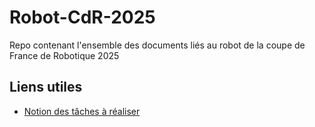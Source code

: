 # Robot-CdR-2025

Repo contenant l'ensemble des documents liés au robot de la coupe de France de Robotique 2025

## Liens utiles

* [Notion des tâches à réaliser](https://gevorgs.notion.site/2f7c12f6feff4595ba645344655ddd17?v=308f1cf20fb54248941d14f6b965dd2d)
